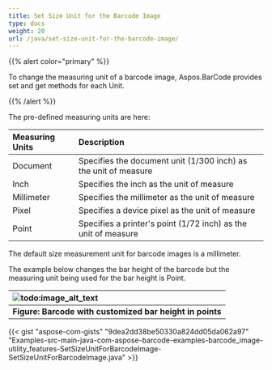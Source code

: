 ```yaml
---
title: Set Size Unit for the Barcode Image
type: docs
weight: 20
url: /java/set-size-unit-for-the-barcode-image/
---
```


{{% alert color="primary" %}} 

To change the measuring unit of a barcode image, Aspos.BarCode provides set and get methods for each Unit.

{{% /alert %}} 

The pre-defined measuring units are here:

|**Measuring Units**|**Description**|
| :- | :- |
|Document|Specifies the document unit (1/300 inch) as the unit of measure|
|Inch|Specifies the inch as the unit of measure|
|Millimeter|Specifies the millimeter as the unit of measure|
|Pixel|Specifies a device pixel as the unit of measure|
|Point|Specifies a printer's point (1/72 inch) as the unit of measure|
The default size measurement unit for barcode images is a millimeter.

The example below changes the bar height of the barcode but the measuring unit being used for the bar height is Point.

|![todo:image_alt_text](http://i.imgur.com/yAiVqPE.jpg)|
| :- |
|**Figure: Barcode with customized bar height in points**|

{{< gist "aspose-com-gists" "9dea2dd38be50330a824dd05da062a97" "Examples-src-main-java-com-aspose-barcode-examples-barcode_image-utility_features-SetSizeUnitForBarcodeImage-SetSizeUnitForBarcodeImage.java" >}}
